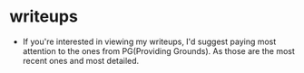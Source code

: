 # writeups
* If you're interested in viewing my writeups, I'd suggest paying most attention to the ones from PG(Providing Grounds). As those are the most recent ones and most detailed.
